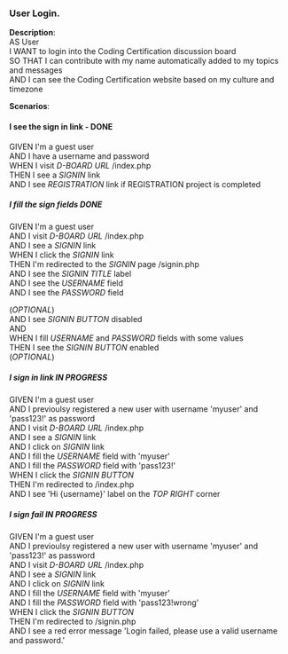 ### User Login. 
**Description**:   
AS User   
I WANT to login into the Coding Certification discussion board   
SO THAT I can contribute with my name automatically added to my topics and messages  
AND I can see the Coding Certification website based on my culture and timezone  

**Scenarios**:   

#### I see the sign in link - DONE 
GIVEN I'm a guest user  
AND I have a username and password  
WHEN I visit _D-BOARD URL_ /index.php  
THEN I see a _SIGNIN_ link  
AND I see _REGISTRATION_ link if REGISTRATION project is completed  


##### I fill the sign fields  DONE
GIVEN I'm a guest user  
AND I visit _D-BOARD URL_ /index.php  
AND I see a _SIGNIN_ link  
WHEN I click the _SIGNIN_ link  
THEN I'm redirected to the _SIGNIN_ page /signin.php  
AND I see the _SIGNIN TITLE_ label  
AND I see the _USERNAME_ field  
AND I see the _PASSWORD_ field  


(_OPTIONAL_)  
AND I see _SIGNIN BUTTON_ disabled   
AND  
WHEN I fill _USERNAME_ and _PASSWORD_ fields with some values  
THEN I see the _SIGNIN BUTTON_ enabled  
(_OPTIONAL_)  

##### I sign in link IN PROGRESS
GIVEN I'm a guest user  
AND I previoulsy registered a new user with username 'myuser' and 'pass123!' as password  
AND I visit _D-BOARD URL_ /index.php  
AND I see a _SIGNIN_ link  
AND I click on _SIGNIN_ link  
AND I fill the _USERNAME_ field with 'myuser'  
AND I fill the _PASSWORD_ field with 'pass123!'  
WHEN I click the _SIGNIN BUTTON_  
THEN I'm redirected to /index.php  
AND I see 'Hi {username}' label on the _TOP RIGHT_ corner  

##### I sign fail  IN PROGRESS
GIVEN I'm a guest user  
AND I previoulsy registered a new user with username 'myuser' and 'pass123!' as password  
AND I visit _D-BOARD URL_ /index.php  
AND I see a _SIGNIN_ link  
AND I click on _SIGNIN_ link  
AND I fill the _USERNAME_ field with 'myuser'  
AND I fill the _PASSWORD_ field with 'pass123!wrong'  
WHEN I click the _SIGNIN BUTTON_   
THEN I'm redirected to /signin.php  
AND I see a red error message 'Login failed, please use a valid username and password.'  



